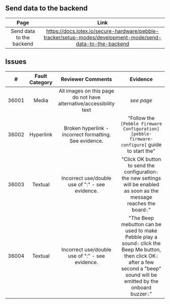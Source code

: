 ## Send data to the backend
| Page        | Link           |
| :-------------: | :-------------:  | 
| Send data to the backend | https://docs.iotex.io/secure-hardware/pebble-tracker/setup-modes/development-mode/send-data-to-the-backend|


## Issues
| #   | Fault Category | Reviewer Comments | Evidence |
| :--: | :--: | :--: | :--: |
| 36001 | Media | All images on this page do not have alternative/accessibility text | *see page* |
| 36002 | Hyperlink | Broken hyperlink - incorrect formatting. See evidence. | "Follow the `[Pebble Firmware Configuration][pebble-firmware-configure]` guide to start the" |
| 36003 | Textual | Incorrect use/double use of ":" - see evidence. | "Click OK button to send the configuration`:` the new settings will be enabled as soon as the message reaches the board`:`" |
| 36004 | Textual | Incorrect use/double use of ":" - see evidence. | "The Beep mebutton can be used to make Pebble play a sound`:` click the Beep Me button, then click OK`:` after a few second a "beep" sound will be emitted by the onboard buzzer`:`" |